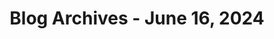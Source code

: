 ---
layout: category
title: "Blog Archives - June 16, 2024" 
category: "year-2023"
lang: en
permalink: '/category/2024/06/16'
path: '/category/2024/06/16'
pagination:
    enabled: true
    category: ["year-2024", "month-06", "day-16"]
    permalink: /page/:num/
    locale: en
---